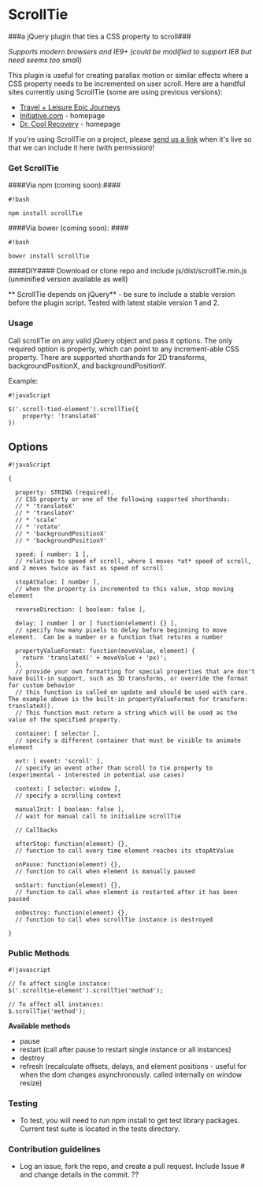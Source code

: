 # ScrollTie #

###a jQuery plugin that ties a CSS property to scroll###

*Supports modern browsers and IE9+ (could be modified to support IE8 but need seems too small)*

This plugin is useful for creating parallax motion or similar effects where a CSS property needs to be incremented on user scroll.  Here are a handful sites currently using ScrollTie (some are using previous versions):

* [Travel + Leisure Epic Journeys](http://www.travelandleisure.com/promo/epic-journeys)
* [Initiative.com](http://initiative.com/) - homepage
* [Dr. Cool Recovery](http://www.drcoolrecovery.com) - homepage

If you're using ScrollTie on a project, please [send us a link](mailto:megan@expandtheroom.com) when it's live so that we can include it here (with permission)!

### Get ScrollTie ###

####Via npm (coming soon):####
```
#!bash

npm install scrollTie
```
####Via bower (coming soon): ####

```
#!bash

bower install scrollTie
```
####DIY####
Download or clone repo and include js/dist/scrollTie.min.js (unminified version available as well)

** ScrollTie depends on jQuery** - be sure to include a stable version before the plugin script.  Tested with latest stable version 1 and 2.

### Usage ###

Call scrollTie on any valid jQuery object and pass it options.  The only required option is property, which can point to any increment-able CSS property.  There are supported shorthands for 2D transforms, backgroundPositionX, and backgroundPositionY.

Example:
```
#!javaScript

$('.scroll-tied-element').scrollTie({
    property: 'translateX'
})

```

## Options ##

```
#!javaScript

{

  property: STRING (required),
  // CSS property or one of the following supported shorthands: 
  // * 'translateX'
  // * 'translateY'
  // * 'scale'
  // * 'rotate'
  // * 'backgroundPositionX'
  // * 'backgroundPositionY'

  speed: [ number: 1 ],
  // relative to speed of scroll, where 1 moves *at* speed of scroll, and 2 moves twice as fast as speed of scroll

  stopAtValue: [ number ],
  // when the property is incremented to this value, stop moving element

  reverseDirection: [ boolean: false ],

  delay: [ number ] or [ function(element) {} ],
  // specify how many pixels to delay before beginning to move element.  Can be a number or a function that returns a number

  propertyValueFormat: function(moveValue, element) {
    return 'translateX(' + moveValue + 'px)';
  },
  // provide your own formatting for special properties that are don't have built-in support, such as 3D transforms, or override the format for custom behavior
  // this function is called on update and should be used with care.  The example above is the built-in propertyValueFormat for transform: translateX().
  // This function must return a string which will be used as the value of the specified property.
  
  container: [ selector ],
  // specify a different container that must be visible to animate element

  evt: [ event: 'scroll' ],
  // specify an event other than scroll to tie property to (experimental - interested in potential use cases)

  context: [ selector: window ],
  // specify a scrolling context

  manualInit: [ boolean: false ],
  // wait for manual call to initialize scrollTie
  
  // Callbacks

  afterStop: function(element) {},
  // function to call every time element reaches its stopAtValue

  onPause: function(element) {},
  // function to call when element is manually paused

  onStart: function(element) {},
  // function to call when element is restarted after it has been paused

  onDestroy: function(element) {},
  // function to call when scrollTie instance is destroyed

}
```

### Public Methods ###

```
#!javascript

// To affect single instance:
$('.scrolltie-element').scrollTie('method');

// To affect all instances:
$.scrollTie('method');

```
**Available methods**

* pause
* restart (call after pause to restart single instance or all instances)
* destroy
* refresh (recalculate offsets, delays, and element positions - useful for when the dom changes asynchronously.  called internally on window resize)


### Testing ###
* To test, you will need to run npm install to get test library packages.  Current test suite is located in the tests directory.

### Contribution guidelines ###

* Log an issue, fork the repo, and create a pull request.  Include Issue # and change details in the commit. ??